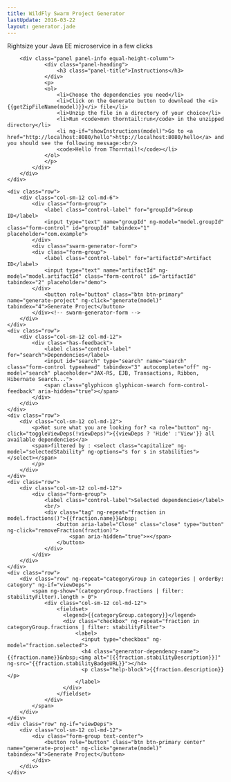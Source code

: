 ```yaml
---
title: WildFly Swarm Project Generator
lastUpdate: 2016-03-22
layout: generator.jade
---
```


Rightsize your Java EE microservice in a few clicks

<form name="form" ng-app="swarm-generator-app" ng-controller="swarm-generator">
	<div class="row margin-top-20">
		<div class="col-sm-12 col-md-12">

		<div class="panel panel-info equal-height-column">
				<div class="panel-heading">
					<h3 class="panel-title">Instructions</h3>
				</div>
				<p>
				<ol>					
					<li>Choose the dependencies you need</li>
					<li>Click on the Generate button to download the <i>{{getZipFileName(model)}}</i> file</li>
					<li>Unzip the file in a directory of your choice</li>
					<li>Run <code>mvn thorntail:run</code> in the unzipped directory</li>
					<li ng-if="showInstructions(model)">Go to <a href="http://localhost:8080/hello">http://localhost:8080/hello</a> and you should see the following message:<br/>
					<code>Hello from Thorntail!</code></li>
				</ol>
				</p>
			</div>		
		</div>
	</div>

	<div class="row">
		<div class="col-sm-12 col-md-6">
			<div class="form-group">
				<label class="control-label" for="groupId">Group ID</label>
				<input type="text" name="groupId" ng-model="model.groupId" class="form-control" id="groupId" tabindex="1" placeholder="com.example">
			</div>
			<div class="swarm-generator-form">
			<div class="form-group">
				<label class="control-label" for="artifactId">Artifact ID</label>
				<input type="text" name="artifactId" ng-model="model.artifactId" class="form-control" id="artifactId" tabindex="2" placeholder="demo">
			</div>
				<button role="button" class="btn btn-primary" name="generate-project" ng-click="generate(model)" tabindex="4">Generate Project</button>
			</div><!-- swarm-generator-form -->
		</div>
	</div>
	<div class="row">
		<div class="col-sm-12 col-md-12">
			<div class="has-feedback">
				<label class="control-label" for="search">Dependencies</label>
				<input id="search" type="search" name="search" class="form-control typeahead" tabindex="3" autocomplete="off" ng-model="search" placeholder="JAX-RS, EJB, Transactions, Ribbon, Hibernate Search...">
				<span class="glyphicon glyphicon-search form-control-feedback" aria-hidden="true"></span>
			</div>
		</div>
	</div>
	<div class="row">
		<div class="col-sm-12 col-md-12">
			<p>Not sure what you are looking for? <a role="button" ng-click="toggleViewDeps(!viewDeps)">{{viewDeps ? 'Hide' :'View'}} all available dependencies</a>
			<span>filtered by : <select class="capitalize" ng-model="selectedStability" ng-options="s for s in stabilities"></select></span>
			</p>
		</div>
	</div>
	<div class="row">
		<div class="col-sm-12 col-md-12">
			<div class="form-group">
				<label class="control-label">Selected dependencies</label>
				<br/>
				<div class="tag" ng-repeat="fraction in model.fractions()">{{fraction.name}}&nbsp;
					<button aria-label="Close" class="close" type="button" ng-click="removeFraction(fraction)">
						<span aria-hidden="true">×</span>
					</button>
				</div>
			</div>						
		</div>		
	</div>
	<div class="row">
		<div class="row" ng-repeat="categoryGroup in categories | orderBy: category" ng-if="viewDeps">
			<span ng-show="(categoryGroup.fractions | filter: stabilityFilter).length > 0">
				<div class="col-sm-12 col-md-12">
					<fieldset>
					  <legend>{{categoryGroup.category}}</legend>
					  <div class="checkbox" ng-repeat="fraction in categoryGroup.fractions | filter: stabilityFilter">
					  	  <label>
					  	  	<input type="checkbox" ng-model="fraction.selected">
					  	  	<h4 class="generator-dependency-name">{{fraction.name}}&nbsp;<img alt="[{{fraction.stabilityDescription}}]" ng-src="{{fraction.stabilityBadgeURL}}"></h4>
					  	  	<p class="help-block">{{fraction.description}}</p>
					  	  </label>
					  </div>
					</fieldset>
				</div>
			</span>
		</div>
	</div>
	<div class="row" ng-if="viewDeps">
		<div class="col-sm-12 col-md-12">
			<div class="form-group text-center">
				<button role="button" class="btn btn-primary center" name="generate-project" ng-click="generate(model)" tabindex="4">Generate Project</button>
			</div>
		</div>				
	</div>
</form>
